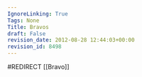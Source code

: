 ```yaml
---
IgnoreLinking: True
Tags: None
Title: Bravos
draft: False
revision_date: 2012-08-28 12:44:03+00:00
revision_id: 8498
---
```


#REDIRECT [[Bravo]]